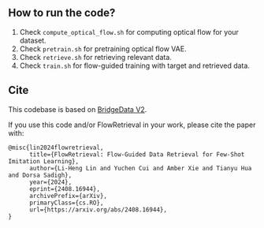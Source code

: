 ## How to run the code?

1. Check `compute_optical_flow.sh` for computing optical flow for your dataset.
2. Check `pretrain.sh` for pretraining optical flow VAE.
3. Check `retrieve.sh` for retrieving relevant data.
4. Check `train.sh` for flow-guided training with target and retrieved data.

## Cite

This codebase is based on [BridgeData V2](https://github.com/rail-berkeley/bridge_data_v2).

If you use this code and/or FlowRetrieval in your work, please cite the paper with:

```
@misc{lin2024flowretrieval,
      title={FlowRetrieval: Flow-Guided Data Retrieval for Few-Shot Imitation Learning}, 
      author={Li-Heng Lin and Yuchen Cui and Amber Xie and Tianyu Hua and Dorsa Sadigh},
      year={2024},
      eprint={2408.16944},
      archivePrefix={arXiv},
      primaryClass={cs.RO},
      url={https://arxiv.org/abs/2408.16944}, 
}
```